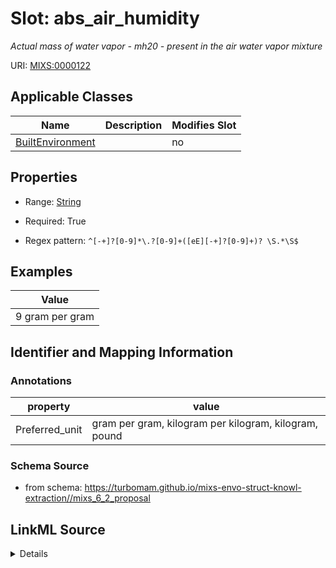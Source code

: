 # Slot: abs_air_humidity


_Actual mass of water vapor - mh20 - present in the air water vapor mixture_



URI: [MIXS:0000122](https://w3id.org/mixs/0000122)



<!-- no inheritance hierarchy -->




## Applicable Classes

| Name | Description | Modifies Slot |
| --- | --- | --- |
[BuiltEnvironment](BuiltEnvironment.md) |  |  no  |







## Properties

* Range: [String](String.md)

* Required: True

* Regex pattern: `^[-+]?[0-9]*\.?[0-9]+([eE][-+]?[0-9]+)? \S.*\S$`






## Examples

| Value |
| --- |
| 9 gram per gram |

## Identifier and Mapping Information





### Annotations

| property | value |
| --- | --- |
| Preferred_unit | gram per gram, kilogram per kilogram, kilogram, pound |



### Schema Source


* from schema: https://turbomam.github.io/mixs-envo-struct-knowl-extraction//mixs_6_2_proposal




## LinkML Source

<details>
```yaml
name: abs_air_humidity
annotations:
  Preferred_unit:
    tag: Preferred_unit
    value: gram per gram, kilogram per kilogram, kilogram, pound
description: Actual mass of water vapor - mh20 - present in the air water vapor mixture
title: absolute air humidity
notes:
- absolute
- air
- humidity
examples:
- value: 9 gram per gram
from_schema: https://turbomam.github.io/mixs-envo-struct-knowl-extraction//mixs_6_2_proposal
rank: 1000
slot_uri: MIXS:0000122
multivalued: false
alias: abs_air_humidity
domain_of:
- BuiltEnvironment
range: string
required: true
pattern: ^[-+]?[0-9]*\.?[0-9]+([eE][-+]?[0-9]+)? \S.*\S$

```
</details>
